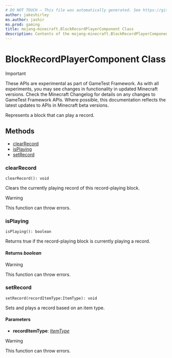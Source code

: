 ```yaml
---
# DO NOT TOUCH — This file was automatically generated. See https://github.com/Mojang/MinecraftScriptingApiDocsGenerator to modify descriptions, examples, etc.
author: jakeshirley
ms.author: jashir
ms.prod: gaming
title: mojang-minecraft.BlockRecordPlayerComponent Class
description: Contents of the mojang-minecraft.BlockRecordPlayerComponent class.
---
```

# BlockRecordPlayerComponent Class
>[!IMPORTANT]
>These APIs are experimental as part of GameTest Framework. As with all experiments, you may see changes in functionality in updated Minecraft versions. Check the Minecraft Changelog for details on any changes to GameTest Framework APIs. Where possible, this documentation reflects the latest updates to APIs in Minecraft beta versions.

Represents a block that can play a record.


## Methods
- [clearRecord](#clearrecord)
- [isPlaying](#isplaying)
- [setRecord](#setrecord)
  
### **clearRecord**
`
clearRecord(): void
`

Clears the currently playing record of this record-playing block.


> [!WARNING]
> This function can throw errors.

### **isPlaying**
`
isPlaying(): boolean
`

Returns true if the record-playing block is currently playing a record.

#### **Returns** *boolean*

> [!WARNING]
> This function can throw errors.

### **setRecord**
`
setRecord(recordItemType:ItemType): void
`

Sets and plays a record based on an item type.
#### **Parameters**
- **recordItemType**: [*ItemType*](ItemType.md)


> [!WARNING]
> This function can throw errors.


